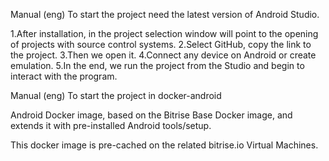 Manual (eng)
To start the project need the latest version of Android Studio.

1.After installation, in the project selection window will point to the opening of projects with source control systems. 
2.Select GitHub, copy the link to the project. 
3.Then we open it. 
4.Connect any device on Android or create emulation. 
5.In the end, we run the project from the Studio and begin to interact with the program.

Manual (eng)
To start the project in docker-android

Android Docker image, based on the Bitrise Base Docker image, and extends it with pre-installed Android tools/setup.

This docker image is pre-cached on the related bitrise.io Virtual Machines.